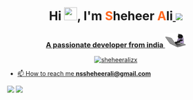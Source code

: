 <h1 align="center">Hi <img src="https://raw.githubusercontent.com/khalilcharfi/khalilcharfi/main/wave.gif" width="30px" height="30px">, I'm <span style="color:#FF6820">S</span>heheer <span style="color:#FF6820">A</span>li<a href="https://dms.licdn.com/playlist/C4D04AQFfFuxCm9qrNg/audio/0/1635529084770?e=1658361600&v=beta&t=NIxnW1Mda0rK-3l463nDJ8uSgwfIb9Hx0JrI-7M63Rw">
<img src="https://raw.githubusercontent.com/khalilcharfi/khalilcharfi/main/audio.svg">
</audio></h1>

<h3 align="center">A passionate developer from india <img src="https://github.com/sheheeralizx/sheheeralizx/blob/main/type.webp" width="48"></h3>

<p align="center"> <img src="https://komarev.com/ghpvc/?username=sheheeralizx&label=Profile%20views&color=0e75b6&style=flat" alt="sheheeralizx" /> </p>

- 📫 How to reach me **nssheheerali@gmail.com**

<img height="180em" src="https://github-readme-stats.vercel.app/api?username=sheheeralizx&show_icons=true&hide_border=true" />

<img height="180em" src="https://github-readme-stats.vercel.app/api/top-langs/?username=sheheeralizx&show_icons=true&hide_border=true&layout=compact&langs_count=8"/>
